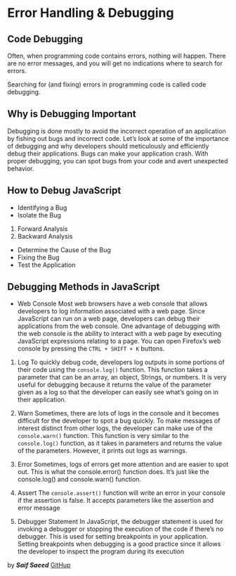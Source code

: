 # Error Handling & Debugging

## Code Debugging

Often, when programming code contains errors, nothing will happen. There are no error messages, and you will get no indications where to search for errors.

Searching for (and fixing) errors in programming code is called code debugging.

## Why is Debugging Important

Debugging is done mostly to avoid the incorrect operation of an application by fishing out bugs and incorrect code. Let’s look at some of the importance of debugging and why developers should meticulously and efficiently debug their applications.
Bugs can make your application crash. With proper debugging, you can spot bugs from your code and avert unexpected behavior.

## How to Debug JavaScript

- Identifying a Bug
- Isolate the Bug

 1. Forward Analysis
 2. Backward Analysis

- Determine the Cause of the Bug
- Fixing the Bug
- Test the Application

## Debugging Methods in JavaScript

- Web Console
Most web browsers have a web console that allows developers to log information associated with a web page. Since JavaScript can run on a web page, developers can debug their applications from the web console. One advantage of debugging with the web console is the ability to interact with a web page by executing JavaScript expressions relating to a page. You can open Firefox’s web console by pressing the `CTRL + SHIFT + K` buttons.

 1. Log
 To quickly debug code, developers log outputs in some portions of their code using the `console.log()` function. This function takes a parameter that can be an array, an object, Strings, or numbers. It is very useful for debugging because it returns the value of the parameter given as a log so that the developer can easily see what’s going on in their application.

 2. Warn
  Sometimes, there are lots of logs in the console and it becomes difficult for the developer to spot a bug quickly. To make messages of interest distinct from other logs, the developer can make use of the `console.warn()` function. This function is very similar to the `console.log()` function, as it takes in parameters and returns the value of the parameters. However, it prints out logs as warnings.
 3. Error
 Sometimes, logs of errors get more attention and are easier to spot out. This is what the console.error() function does. It’s just like the console.log() and console.warn() function.
 4. Assert
 The `console.assert()` function will write an error in your console if the assertion is false. It accepts parameters like the assertion and error message
 5. Debugger Statement
 In JavaScript, the debugger statement is used for invoking a debugger or stopping the execution of the code if there’s no debugger. This is used for setting breakpoints in your application. Setting breakpoints when debugging is a good practice since it allows the developer to inspect the program during its execution

by ***Saif Saeed***  [GitHup](https://github.com/Saif-K-Saeed)
